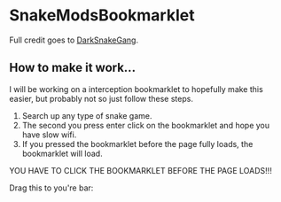 # SnakeModsBookmarklet
Full credit goes to [DarkSnakeGang](https://github.com/DarkSnakeGang/GoogleSnakeModLoader).

## How to make it work...
I will be working on a interception bookmarklet to hopefully make this easier, but probably not so just follow these steps.

1. Search up any type of snake game.
2. The second you press enter click on the bookmarklet and hope you have slow wifi.
3. If you pressed the bookmarklet before the page fully loads, the bookmarklet will load.

YOU HAVE TO CLICK THE BOOKMARKLET BEFORE THE PAGE LOADS!!!

Drag this to you're bar:
